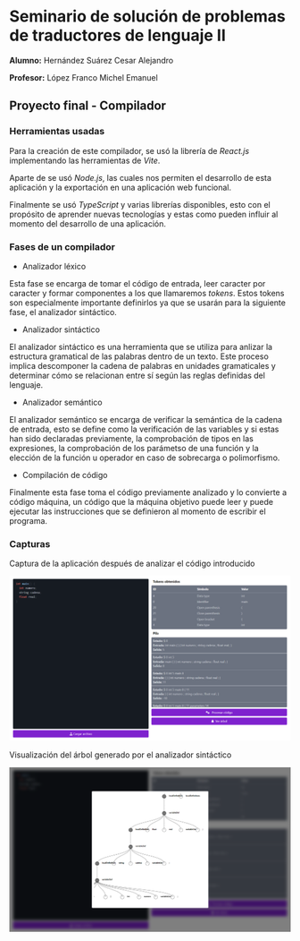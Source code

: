 # Seminario de solución de problemas de traductores de lenguaje II

**Alumno:** Hernández Suárez Cesar Alejandro

**Profesor:** López Franco Michel Emanuel

## Proyecto final - Compilador

### Herramientas usadas

Para la creación de este compilador, se usó la librería de *React.js* implementando las herramientas de *Vite*.

Aparte de se usó *Node.js*, las cuales nos permiten el desarrollo de esta aplicación y la exportación en una aplicación web funcional.

Finalmente se usó *TypeScript* y varias librerías disponibles, esto con el propósito de aprender nuevas tecnologías y estas como pueden influir al momento del desarrollo de una aplicación.

### Fases de un compilador

- Analizador léxico

Esta fase se encarga de tomar el código de entrada, leer caracter por caracter y formar componentes a los que llamaremos *tokens*. Estos tokens son especialmente importante definirlos ya que se usarán para la siguiente fase, el analizador sintáctico.

- Analizador sintáctico

El analizador sintáctico es una herramienta que se utiliza para anlizar la estructura gramatical de las palabras dentro de un texto. Este proceso implica descomponer la cadena de palabras en unidades gramaticales y determinar cómo se relacionan entre sí según las reglas definidas del lenguaje.

- Analizador semántico

El analizador semántico se encarga de verificar la semántica de la cadena de entrada, esto se define como la verificación de las variables y si estas han sido declaradas previamente, la comprobación de tipos en las expresiones, la comprobación de los parámetso de una función y la elección de la función u operador en caso de sobrecarga o polimorfismo.

- Compilación de código

Finalmente esta fase toma el código previamente analizado y lo convierte a código máquina, un código que la máquina objetivo puede leer y puede ejecutar las instrucciones que se definieron al momento de escribir el programa.

### Capturas

Captura de la aplicación después de analizar el código introducido

![Captura 1](./img/screenshot-01.png)

Visualización del árbol generado por el analizador sintáctico

![Captura 2](./img/screenshot-02.png)

